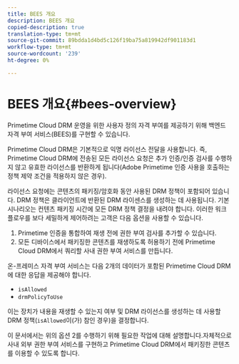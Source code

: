 ```yaml
---
title: BEES 개요
description: BEES 개요
copied-description: true
translation-type: tm+mt
source-git-commit: 89bdda1d4bd5c126f19ba75a819942df901183d1
workflow-type: tm+mt
source-wordcount: '239'
ht-degree: 0%

---
```



# BEES 개요{#bees-overview}

Primetime Cloud DRM 운영을 위한 사용자 정의 자격 부여를 제공하기 위해 백엔드 자격 부여 서비스(BEES)를 구현할 수 있습니다.

Primetime Cloud DRM은 기본적으로 익명 라이선스 전달을 사용합니다. 즉, Primetime Cloud DRM에 전송된 모든 라이선스 요청은 추가 인증/인증 검사를 수행하지 않고 유효한 라이선스를 반환하게 됩니다(Adobe Primetime 인증 사용을 호출하는 정책 제약 조건을 적용하지 않은 경우).

라이선스 요청에는 콘텐츠의 패키징/암호화 동안 사용된 DRM 정책이 포함되어 있습니다. DRM 정책은 클라이언트에 반환된 DRM 라이센스를 생성하는 데 사용됩니다. 기본 시나리오는 컨텐츠 패키징 시간에 모든 DRM 정책 결정을 내려야 합니다. 이러한 워크플로우를 보다 세밀하게 제어하려는 고객은 다음 옵션을 사용할 수 있습니다.

1. Primetime 인증을 통합하여 재생 전에 권한 부여 검사를 추가할 수 있습니다.
1. 모든 디바이스에서 패키징한 콘텐츠를 재생하도록 허용하기 전에 Primetime Cloud DRM에서 쿼리할 사내 권한 부여 서비스를 만듭니다.

온-프레미스 자격 부여 서비스는 다음 2개의 데이터가 포함된 Primetime Cloud DRM에 대한 응답을 제공해야 합니다.

* `isAllowed`
* `drmPolicyToUse`

이는 장치가 내용을 재생할 수 있는지 여부 및 DRM 라이선스를 생성하는 데 사용할 DRM 정책(`isAllowed`이(가) 참인 경우)을 결정합니다.

이 문서에서는 위의 옵션 2를 수행하기 위해 필요한 작업에 대해 설명합니다.자체적으로 사내 외부 권한 부여 서비스를 구현하고 Primetime Cloud DRM에서 패키징한 콘텐츠를 이용할 수 있도록 합니다.
